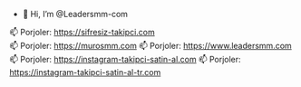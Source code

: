 - 👋 Hi, I’m @Leadersmm-com

 📫 Porjoler: <a href="https://sifresiz-takipci.com">https://sifresiz-takipci.com</a>      
 📫 Porjoler: <a href="https://murosmm.com">https://murosmm.com</a>
 📫 Porjoler: <a href="https://www.leadersmm.com">https://www.leadersmm.com</a>
 📫 Porjoler: <a href="https://instagram-takipci-satin-al.com">https://instagram-takipci-satin-al.com</a>
 📫 Porjoler: <a href="https://instagram-takipci-satin-al-tr.com">https://instagram-takipci-satin-al-tr.com</a>
